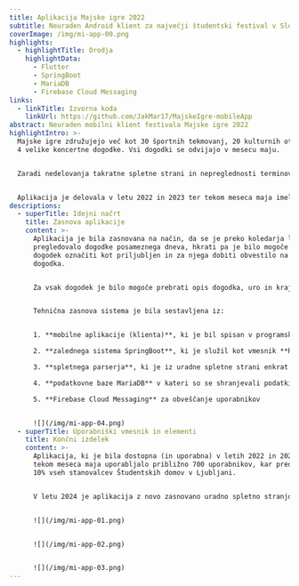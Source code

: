 ```yaml
---
title: Aplikacija Majske igre 2022
subtitle: Neuraden Android klient za največji študentski festival v Sloveniji
coverImage: /img/mi-app-00.png
highlights:
  - highlightTitle: Orodja
    highlightData:
      - Flutter
      - SpringBoot
      - MariaDB
      - Firebase Cloud Messaging
links:
  - linkTitle: Izvorna koda
    linkUrl: https://github.com/JakMar17/MajskeIgre-mobileApp
abstract: Neuraden mobilni klient festivala Majske igre 2022
highlightIntro: >-
  Majske igre združujejo več kot 30 športnih tekmovanj, 20 kulturnih otočkov in
  4 velike koncertne dogodke. Vsi dogodki se odvijajo v mesecu maju.


  Zaradi nedelovanja takratne spletne strani in nepreglednosti terminov dogodkov, sem se v letu 2022 odločil spisati **aplikacijo za sisteme Android**, ki bo omogočala lažji pregled nad dogodki in **obveščanje na dan dogodka** za želene entitete.


  Aplikacija je delovala v letu 2022 in 2023 ter tekom meseca maja imela obe leti okrog 700 aktivnih uporabnikov. V letu 2024 aplikacija ne deluje več - potrebno bi bilo ponovno vzpostaviti podporno infrastrukturo (zaledne sisteme) in popraviti parser, ki je podatke bral iz stare spletne strani.
descriptions:
  - superTitle: Idejni načrt
    title: Zasnova aplikacije
    content: >-
      Aplikacija je bila zasnovana na način, da se je preko koledarja lahko
      pregledovalo dogodke posameznega dneva, hkrati pa je bilo mogoče posamezen
      dogodek označiti kot priljubljen in za njega dobiti obvestilo na jutro
      dogodka.


      Za vsak dogodek je bilo mogoče prebrati opis dogodka, uro in kraj začetka ter dostopati do prijavnega obrazca.


      Tehnična zasnova sistema je bila sestavljena iz:


      1. **mobilne aplikacije (klienta)**, ki je bil spisan v programskem jeziku **Flutter**

      2. **zalednega sistema SpringBoot**, ki je služil kot vmesnik **REST API** za dostop do podatkov, ki jih je potrebovala aplikacija

      3. **spletnega parserja**, ki je iz uradne spletne strani enkrat dnevno pridobival vsebino in jo shranil v podatkovno bazo

      4. **podatkovne baze MariaDB** v kateri so se shranjevali podatki o dogodkih in podatki o uporabnikih, ki so želeli biti obveščeni o posameznih dogodkih

      5. **Firebase Cloud Messaging** za obveščanje uporabnikov


      ![](/img/mi-app-04.png)
  - superTitle: Uporabniški vmesnik in elementi
    title: Končni izdelek
    content: >-
      Aplikacija, ki je bila dostopna (in uporabna) v letih 2022 in 2023, je
      tekom meseca maja uporabljalo približno 700 uporabnikov, kar predstavlja
      10% vseh stanovalcev Študentskih domov v Ljubljani.


      V letu 2024 je aplikacija z novo zasnovano uradno spletno stranjo postala nedelujoča, saj parser ne pridobiva več pravilnih informacij. V letu 2025 se predvideva ponovna vzpostavitev sistema in ponovno delovanje aplikacije.


      ![](/img/mi-app-01.png)


      ![](/img/mi-app-02.png)


      ![](/img/mi-app-03.png)
---
```

